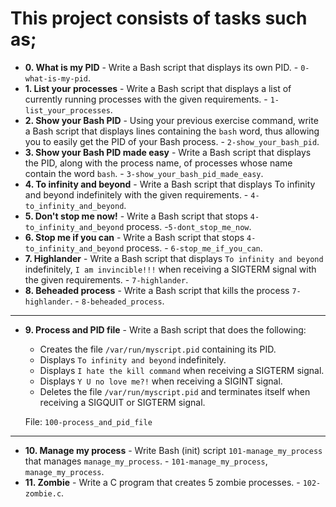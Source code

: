 # This project consists of tasks such as;

* **0. What is my PID** - Write a Bash script that displays its own PID. - `0-what-is-my-pid`.
* **1. List your processes** - Write a Bash script that displays a list of currently running processes with the given requirements. - `1-list_your_processes`.
* **2. Show your Bash PID** - Using your previous exercise command, write a Bash script that displays lines containing the `bash` word, thus allowing you to easily get the PID of your Bash process. - `2-show_your_bash_pid`.
* **3. Show your Bash PID made easy** - Write a Bash script that displays the PID, along with the process name, of processes whose name contain the word `bash`. - `3-show_your_bash_pid_made_easy`.
* **4. To infinity and beyond** - Write a Bash script that displays To infinity and beyond indefinitely with the given requirements. - `4-to_infinity_and_beyond`.
* **5. Don't stop me now!** - Write a Bash script that stops `4-to_infinity_and_beyond` process. -`5-dont_stop_me_now`.
* **6. Stop me if you can** - Write a Bash script that stops `4-to_infinity_and_beyond` process. - `6-stop_me_if_you_can`.
* **7. Highlander** - Write a Bash script that displays `To infinity and beyond` indefinitely, `I am invincible!!!` when receiving a SIGTERM signal with the given requirements. - `7-highlander`.
* **8. Beheaded process** - Write a Bash script that kills the process `7-highlander`. - `8-beheaded_process`.
---
* **9. Process and PID file** - Write a Bash script that does the following:

    *   Creates the file `/var/run/myscript.pid` containing its PID.
    *   Displays `To infinity and beyond` indefinitely.
    *   Displays `I hate the kill command` when receiving a SIGTERM signal.
    *   Displays `Y U no love me?!` when receiving a SIGINT signal.
    *   Deletes the file `/var/run/myscript.pid` and terminates itself when receiving a SIGQUIT or SIGTERM signal.

    File: `100-process_and_pid_file`
---
* **10. Manage my process** - Write Bash (init) script `101-manage_my_process` that manages `manage_my_process`. - `101-manage_my_process`, `manage_my_process`.
* **11. Zombie** - Write a C program that creates 5 zombie processes. - `102-zombie.c`.
